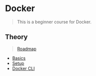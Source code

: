 # Docker

> This is a beginner course for Docker.  

<!-- 
TODO 
## Practice
-->

## Theory

> [Roadmap](https://roadmap.sh/r/docker-roadmap-m7t8c)

- [Basics](./theory/1-basics.md)
- [Setup](./theory/2-setup.md)
- [Docker CLI](./theory/3-docker-cli.md)
<!-- TODO
- [Images](./theory/4-images.md)
- [Deployment](./theory/5-deployment.md)
- [Data Persistence](./theory/6-data-persistence.md)
- [Networks](./theory/7-networks.md)
- [Logging](./theory/8-logging.md)
- [Security](./theory/9-security.md)
- [Building Images](./theory/10-building-images.md)
-->